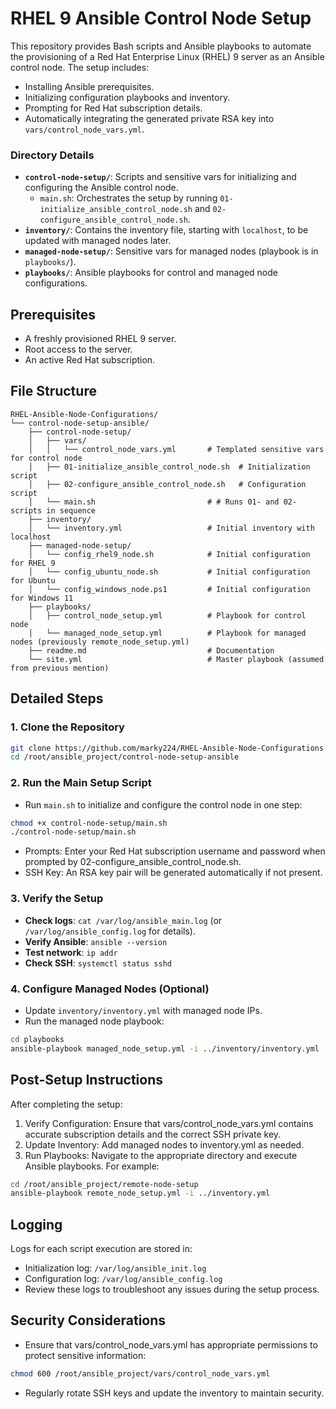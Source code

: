 # RHEL 9 Ansible Control Node Setup

This repository provides Bash scripts and Ansible playbooks to automate the provisioning of a Red Hat Enterprise Linux (RHEL) 9 server as an Ansible control node. The setup includes:

- Installing Ansible prerequisites.
- Initializing configuration playbooks and inventory.
- Prompting for Red Hat subscription details.
- Automatically integrating the generated private RSA key into `vars/control_node_vars.yml`.

### Directory Details
- **`control-node-setup/`**: Scripts and sensitive vars for initializing and configuring the Ansible control node.
  - `main.sh`: Orchestrates the setup by running `01-initialize_ansible_control_node.sh` and `02-configure_ansible_control_node.sh`.
- **`inventory/`**: Contains the inventory file, starting with `localhost`, to be updated with managed nodes later.
- **`managed-node-setup/`**: Sensitive vars for managed nodes (playbook is in `playbooks/`).
- **`playbooks/`**: Ansible playbooks for control and managed node configurations.

## Prerequisites

- A freshly provisioned RHEL 9 server.
- Root access to the server.
- An active Red Hat subscription.

## File Structure

```
RHEL-Ansible-Node-Configurations/
└── control-node-setup-ansible/
    ├── control-node-setup/
    │   ├── vars/
    │   │   └── control_node_vars.yml       # Templated sensitive vars for control node
    │   ├── 01-initialize_ansible_control_node.sh  # Initialization script
    │   ├── 02-configure_ansible_control_node.sh   # Configuration script
    │   └── main.sh                         # # Runs 01- and 02- scripts in sequence
    ├── inventory/
    │   └── inventory.yml                   # Initial inventory with localhost
    ├── managed-node-setup/
    │   └── config_rhel9_node.sh            # Initial configuration for RHEL 9
    │   └── config_ubuntu_node.sh           # Initial configuration for Ubuntu
    │   └── config_windows_node.ps1         # Initial configuration for Windows 11
    ├── playbooks/
    │   ├── control_node_setup.yml          # Playbook for control node
    │   └── managed_node_setup.yml          # Playbook for managed nodes (previously remote_node_setup.yml)
    ├── readme.md                           # Documentation
    └── site.yml                            # Master playbook (assumed from previous mention)
```

## Detailed Steps

### 1. Clone the Repository

```bash
git clone https://github.com/marky224/RHEL-Ansible-Node-Configurations.git /root/ansible_project
cd /root/ansible_project/control-node-setup-ansible
```

### 2. Run the Main Setup Script

- Run `main.sh` to initialize and configure the control node in one step:
```bash
chmod +x control-node-setup/main.sh
./control-node-setup/main.sh
``` 
- Prompts: Enter your Red Hat subscription username and password when prompted by 02-configure_ansible_control_node.sh.
- SSH Key: An RSA key pair will be generated automatically if not present.

### 3. Verify the Setup

- **Check logs**: `cat /var/log/ansible_main.log` (or `/var/log/ansible_config.log` for details).
- **Verify Ansible**: `ansible --version`
- **Test network**: `ip addr`
- **Check SSH**: `systemctl status sshd`

### 4. Configure Managed Nodes (Optional)

- Update `inventory/inventory.yml` with managed node IPs.
- Run the managed node playbook:
```bash
cd playbooks
ansible-playbook managed_node_setup.yml -i ../inventory/inventory.yml
```

## Post-Setup Instructions

After completing the setup:
1. Verify Configuration: Ensure that vars/control_node_vars.yml contains accurate subscription details and the correct SSH private key.
2. Update Inventory: Add managed nodes to inventory.yml as needed.
3. Run Playbooks: Navigate to the appropriate directory and execute Ansible playbooks. For example:

```bash
cd /root/ansible_project/remote-node-setup
ansible-playbook remote_node_setup.yml -i ../inventory.yml
```

## Logging

Logs for each script execution are stored in:
- Initialization log: `/var/log/ansible_init.log`
- Configuration log: `/var/log/ansible_config.log`
- Review these logs to troubleshoot any issues during the setup process.

## Security Considerations

- Ensure that vars/control_node_vars.yml has appropriate permissions to protect sensitive information:
```bash
chmod 600 /root/ansible_project/vars/control_node_vars.yml
```
- Regularly rotate SSH keys and update the inventory to maintain security.
